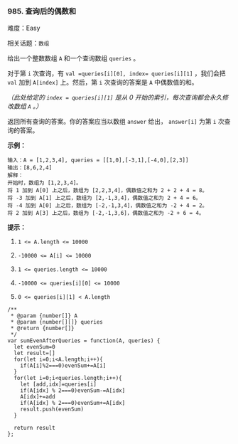 ### 985. 查询后的偶数和

难度：Easy

相关话题：`数组`

给出一个整数数组 `A` 和一个查询数组 `queries` 。



对于第 `i` 次查询，有 `val =queries[i][0], index= queries[i][1]` ，我们会把 `val` 加到 `A[index]` 上。然后，第 `i` 次查询的答案是  `A`  中偶数值的和。



*（此处给定的 `index = queries[i][1]` 是从 0 开始的索引，每次查询都会永久修改数组 `A` 。）* 



返回所有查询的答案。你的答案应当以数组 `answer` 给出， `answer[i]` 为第 `i` 次查询的答案。







**示例：** 



```
输入：A = [1,2,3,4], queries = [[1,0],[-3,1],[-4,0],[2,3]]
输出：[8,6,2,4]
解释：
开始时，数组为 [1,2,3,4]。
将 1 加到 A[0] 上之后，数组为 [2,2,3,4]，偶数值之和为 2 + 2 + 4 = 8。
将 -3 加到 A[1] 上之后，数组为 [2,-1,3,4]，偶数值之和为 2 + 4 = 6。
将 -4 加到 A[0] 上之后，数组为 [-2,-1,3,4]，偶数值之和为 -2 + 4 = 2。
将 2 加到 A[3] 上之后，数组为 [-2,-1,3,6]，偶数值之和为 -2 + 6 = 4。
```






**提示：** 




1.  `1 <= A.length <= 10000` 

2.  `-10000 <= A[i] <= 10000` 

3.  `1 <= queries.length <= 10000` 

4.  `-10000 <= queries[i][0] <= 10000` 

5.  `0 <= queries[i][1] < A.length` 




```
/**
 * @param {number[]} A
 * @param {number[][]} queries
 * @return {number[]}
 */
var sumEvenAfterQueries = function(A, queries) {
  let evenSum=0
  let result=[]
  for(let i=0;i<A.length;i++){
    if(A[i]%2===0)evenSum+=A[i]
  }
  for(let i=0;i<queries.length;i++){
    let [add,idx]=queries[i]
    if(A[idx] % 2===0)evenSum-=A[idx]
    A[idx]+=add
    if(A[idx] % 2===0)evenSum+=A[idx]
    result.push(evenSum)
  }
  
  return result
};
```


